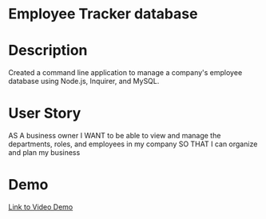 # Employee Tracker database

# Description
Created a command line application to manage a company's employee database using Node.js, Inquirer, and MySQL.


# User Story
AS A business owner
I WANT to be able to view and manage the departments, roles, and employees in my company
SO THAT I can organize and plan my business

# Demo

[Link to Video Demo](https://drive.google.com/file/d/1VXF7itBKPqIHKziAHx4ezb_AVW4F6o6s/view)